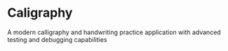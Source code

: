 # Caligraphy
A modern calligraphy and handwriting practice application with advanced testing and debugging capabilities
